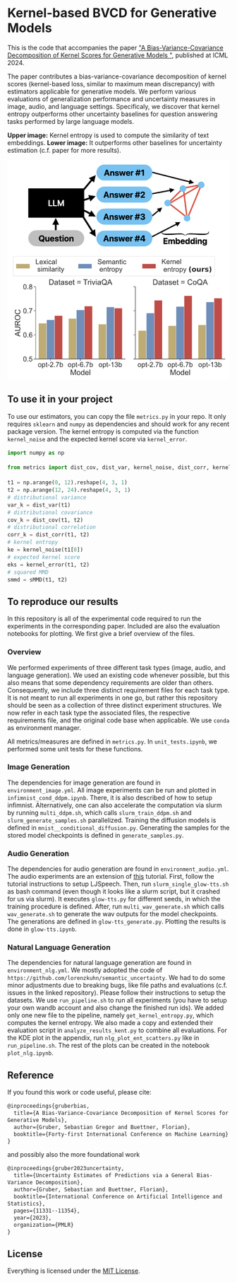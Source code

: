 # Kernel-based BVCD for Generative Models

This is the code that accompanies the paper ["A Bias-Variance-Covariance Decomposition of Kernel Scores for Generative Models
"](https://arxiv.org/abs/2310.05833), published at ICML 2024.

The paper contributes a bias-variance-covariance decomposition of kernel scores (kernel-based loss, similar to maximum mean discrepancy) with estimators applicable for generative models.
We perform various evaluations of generalization performance and uncertainty measures in image, audio, and language settings.
Specificaly, we discover that kernel entropy outperforms other uncertainty baselines for question answering tasks performed by large language models.

**Upper image:** Kernel entropy is used to compute the similarity of text embeddings.
**Lower image:** It outperforms other baselines for uncertainty estimation (c.f. paper for more results).

![Sketch of how kernel entropy is used for large language models](https://github.com/MLO-lab/BVCD_generative_models/blob/main/Screenshot%202024-07-15%20at%2017.34.49.png?raw=true)

## To use it in your project

To use our estimators, you can copy the file `metrics.py` in your repo.
It only requires `sklearn` and `numpy` as dependencies and should work for any recent package version.
The kernel entropy is computed via the function `kernel_noise` and the expected kernel score via `kernel_error`.

```python
import numpy as np

from metrics import dist_cov, dist_var, kernel_noise, dist_corr, kernel_error, sMMD

t1 = np.arange(0, 12).reshape(4, 3, 1)
t2 = np.arange(12, 24).reshape(4, 3, 1)
# distributional variance
var_k = dist_var(t1)
# distributional covariance
cov_k = dist_cov(t1, t2)
# distributional correlation
corr_k = dist_corr(t1, t2)
# kernel entropy
ke = kernel_noise(t1[0])
# expected kernel score
eks = kernel_error(t1, t2)
# squared MMD
smmd = sMMD(t1, t2)
```

## To reproduce our results

In this repository is all of the experimental code required to run the experiments in the corresponding paper.
Included are also the evaluation notebooks for plotting.
We first give a brief overview of the files.

### Overview

We performed experiments of three different task types (image, audio, and language generation).
We used an existing code whenever possible, but this also means that some dependency requirements are older than others.
Consequently, we include three distinct requirement files for each task type.
It is not meant to run all experiments in one go, but rather this repository should be seen as a collection of three distinct experiment structures.
We now refer in each task type the associated files, the respective requirements file, and the original code base when applicable.
We use `conda` as environment manager.

All metrics/measures are defined in `metrics.py`.
In `unit_tests.ipynb`, we performed some unit tests for these functions.

### Image Generation

The dependencies for image generation are found in `environment_image.yml`.
All image experiments can be run and plotted in `infimnist_cond_ddpm.ipynb`.
There, it is also described of how to setup infimnist.
Alternatively, one can also accelerate the computation via slurm by running `multi_ddpm.sh`, which calls `slurm_train_ddpm.sh` and `slurm_generate_samples.sh` parallelized.
Training the diffusion models is defined in `mnist__conditional_diffusion.py`.
Generating the samples for the stored model checkpoints is defined in `generate_samples.py`.

### Audio Generation

The dependencies for audio generation are found in `environment_audio.yml`.
The audio experiments are an extension of [this](https://github.com/coqui-ai/TTS/blob/dev/notebooks/Tutorial_2_train_your_first_TTS_model.ipynb) tutorial.
First, follow the tutorial instructions to setup LJSpeech.
Then, run `slurm_single_glow-tts.sh` as bash command (even though it looks like a slurm script, but it crashed for us via slurm).
It executes `glow-tts.py` for different seeds, in which the training procedure is defined.
After, run `multi_wav_generate.sh` which calls `wav_generate.sh` to generate the wav outputs for the model checkpoints.
The generations are defined in `glow-tts_generate.py`.
Plotting the results is done in `glow-tts.ipynb`.


### Natural Language Generation

The dependencies for natural language generation are found in `environment_nlg.yml`.
We mostly adopted the code of `https://github.com/lorenzkuhn/semantic_uncertainty`.
We had to do some minor adjustments due to breaking bugs, like file paths and evaluations (c.f. issues in the linked repository).
Please follow their instructions to setup the datasets.
We use `run_pipeline.sh` to run all experiments (you have to setup your own wandb account and also change the finished run ids).
We added only one new file to the pipeline, namely `get_kernel_entropy.py`, which computes the kernel entropy.
We also made a copy and extended their evaluation script in `analyze_results_kent.py` to combine all evaluations.
For the KDE plot in the appendix, run `nlg_plot_ent_scatters.py` like in `run_pipeline.sh`.
The rest of the plots can be created in the notebook `plot_nlg.ipynb`.

## Reference
If you found this work or code useful, please cite:

```
@inproceedings{gruberbias,
  title={A Bias-Variance-Covariance Decomposition of Kernel Scores for Generative Models},
  author={Gruber, Sebastian Gregor and Buettner, Florian},
  booktitle={Forty-first International Conference on Machine Learning}
}
```
and possibly also the more foundational work
```
@inproceedings{gruber2023uncertainty,
  title={Uncertainty Estimates of Predictions via a General Bias-Variance Decomposition},
  author={Gruber, Sebastian and Buettner, Florian},
  booktitle={International Conference on Artificial Intelligence and Statistics},
  pages={11331--11354},
  year={2023},
  organization={PMLR}
}
```


## License

Everything is licensed under the [MIT License](https://opensource.org/licenses/MIT).
